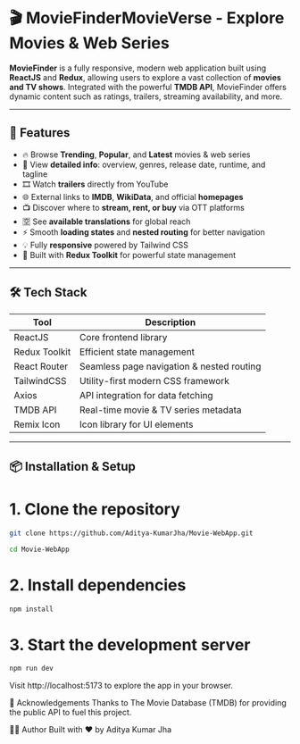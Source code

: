 # 🎬 MovieFinderMovieVerse - Explore Movies & Web Series

**MovieFinder** is a fully responsive, modern web application built using **ReactJS** and **Redux**, allowing users to explore a vast collection of **movies and TV shows**. Integrated with the powerful **TMDB API**, MovieFinder offers dynamic content such as ratings, trailers, streaming availability, and more.

---

## 🌟 Features

- 🔥 Browse **Trending**, **Popular**, and **Latest** movies & web series  
- 📖 View **detailed info**: overview, genres, release date, runtime, and tagline  
- 🎞️ Watch **trailers** directly from YouTube  
- 🌐 External links to **IMDB**, **WikiData**, and official **homepages**  
- 📺 Discover where to **stream, rent, or buy** via OTT platforms  
- 🈳 See **available translations** for global reach  
- ⚡ Smooth **loading states** and **nested routing** for better navigation  
- 💡 Fully **responsive** powered by Tailwind CSS  
- 🧠 Built with **Redux Toolkit** for powerful state management  

---

## 🛠️ Tech Stack

| Tool          | Description                                 |
|---------------|---------------------------------------------|
| ReactJS       | Core frontend library                       |
| Redux Toolkit | Efficient state management                  |
| React Router  | Seamless page navigation & nested routing   |
| TailwindCSS   | Utility-first modern CSS framework          |
| Axios         | API integration for data fetching           |
| TMDB API      | Real-time movie & TV series metadata        |
| Remix Icon    | Icon library for UI elements                |

---

## 📦 Installation & Setup


# 1. Clone the repository
```bash
git clone https://github.com/Aditya-KumarJha/Movie-WebApp.git
```
```bash
cd Movie-WebApp
```

# 2. Install dependencies
```bash
npm install
```

# 3. Start the development server
```bash
npm run dev
```

Visit http://localhost:5173 to explore the app in your browser.


🙌 Acknowledgements
Thanks to The Movie Database (TMDB) for providing the public API to fuel this project.

👨‍💻 Author
Built with ❤️ by Aditya Kumar Jha
